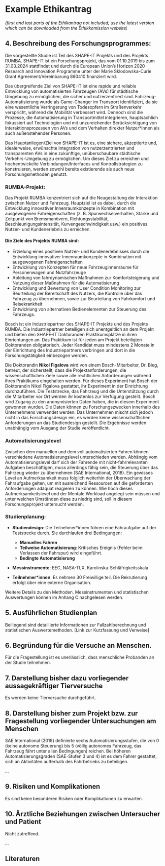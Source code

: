 # Example Ethikantrag

*(first and last parts of the Ethikantrag not included, use the latest version which can be downloaded from the Ethikkomission website)*

## 4. Beschreibung des Forschungsprogrammes:
Die vorgestellte Studie ist Teil des SHAPE-IT Projekts und des Projekts RUMBA. SHAPE-IT ist ein Forschungsprojekt, das vom 01.10.2019 bis zum 31.03.2024 stattfindet und durch die European Union’s Horizon 2020 Research and Innovation Programme unter der Marie Sklodowska-Curie Grant Agreement/Vereinbarung 860410 finanziert wird. 

Das übergreifende Ziel von SHAPE-IT ist eine rapide und reliable Entwicklung von automatisierten Fahrzeugen (AVs) für städtische Umgebung zu ermöglichen, die sicher und nutzerzentriert sind. Fahrzeug-Automatisierung wurde als Game-Changer im Transport identifiziert, da sie eine wesentliche Verringerung von Todesopfern im Straßenverkehr verspricht, während die Mobilität verbessert wird. Dennoch sind die Prozesse, die Automatisierung in Transportmittel integrieren, hauptsächlich fokussiert auf Technologien und mit unzureichender Berücksichtigung von Interaktionsprozessen von AVs und dem Verhalten direkter Nutzer*innen als auch außenstehender Personen.

Das Hauptanliegen/Ziel von SHAPE-IT ist es, eine sichere, akzeptierte und, idealerweise, erwünschte Integration von nutzerzentrierten und transparenten AVs in eine zukünftige, unüberschaubare städtische Verkehrs-Umgebung zu ermöglichen. Um dieses Ziel zu erreichen und hochentwickelte Verbindungen/Interfaces und Kontrollstrategien zu konstruieren, werden sowohl bereits existierende als auch neue Forschungsmethoden genutzt.

### RUMBA-Projekt:
Das Projekt RUMBA konzentriert sich auf die Neugestaltung der Interaktion zwischen Nutzer und Fahrzeug. Hauptziel ist es dabei, durch die Entwicklung innovativer Innenraumkonzepte in Kombination mit ausgewogenen Fahreigenschaften (z. B. Spurwechselverhalten, Stärke und Zeitpunkt von Bremsmanövern, Richtungsstabilität, Beschleunigungsintensität, Kurvengeschwindigkeit usw.) ein positives Nutzer- und Kundenerlebnis zu erreichen.

#### Die Ziele des Projekts RUMBA sind:
- Erzielung eines positiven Nutzer- und Kundenerlebnisses durch die Entwicklung innovativer Innenraumkonzepte in Kombination mit ausgewogenen Fahreigenschaften
- Entwicklung von Konzepten für neue Fahrzeuginnenräume für Personenwagen und Nutzfahrzeuge
- Ableitung von fahrdynamischen Maßnahmen zur Komfortsteigerung und Nutzung dieser Maßnahmen für die Automatisierung
- Entwicklung und Bewertung von User Condition Monitoring zur Beurteilung der Bereitschaft des Nutzers, die Kontrolle über das Fahrzeug zu übernehmen, sowie zur Beurteilung von Fahrkomfort und Reisekrankheit
- Entwicklung von alternativen Bedienelementen zur Steuerung des Fahrzeugs.

Bosch ist ein Industriepartner des SHAPE-IT Projekts und des Projekts RUMBA. Die Industriepartner beteiligen sich unentgeltlich an dem Projekt und bieten den SHAPE-IT Doktoranden Praktikumsplätze in ihren Einrichtungen an. Das Praktikum ist für jeden am Projekt beteiligten Doktoranden obligatorisch. Jeder Kandidat muss mindestens 2 Monate in der Einrichtung des Industriepartners verbringen und dort in die Forschungstätigkeit einbezogen werden. 

Die Doktorandin **Nikol Figalova** wird von einem Bosch-Mitarbeiter, Dr. Bieg, betreut, der sicherstellt, dass die Projektanforderungen, die wissenschaftlichen Ziele sowie alle rechtlichen Anforderungen während ihres Praktikums eingehalten werden. Für dieses Experiment hat Bosch der Doktorandin Nikol Figalova gestattet, ihr Experiment in der Einrichtung durchzuführen. Die Teststrecke, das Fahrzeug und die Unterstützung durch die Mitarbeiter vor Ort werden ihr kostenlos zur Verfügung gestellt. Bosch wird Zugang zu den anonymisierten Daten haben, die in diesem Experiment gewonnen wurden. Die Daten können zu Forschungszwecken innerhalb des Unternehmens verwendet werden. Das Unternehmen mischt sich jedoch nicht in das Forschungsdesign ein, es werden keine wissenschaftlichen Anforderungen an das Studiendesign gestellt. Die Ergebnisse werden unabhängig vom Ausgang der Studie veröffentlicht.

### Automatisierungslevel
Zwischen dem manuellen und dem voll automatisierten Fahren können verschiedene Automatisierungslevel unterschieden werden. Abhängig vom Automatisierungslevel darf sich der Fahrende mit nicht-fahrrelevanten Aufgaben beschäftigen, muss allerdings fähig sein, die Steuerung über das Fahrzeug wieder zu übernehmen (SAE International, 2018). Ein gewisses Level an Aufmerksamkeit muss folglich weiterhin der Überwachung der Fahraufgabe gelten, um mit ausreichend Ressourcen auf die geforderten Anforderungen adäquat reagieren zu können. Wie hoch dieses Aufmerksamkeitslevel und der Mentale Workload angelegt sein müssen und unter welchen Umständen diese zu niedrig sind, soll in diesem Forschungsprojekt untersucht werden.

### Studienplanung:
- **Studiendesign**: Die Teilnehmer*innen führen eine Fahraufgabe auf der Teststrecke durch. Sie durchlaufen drei Bedingungen:
  - **Manuelles Fahren**
  - **Teilweise Automatisierung**: Kritisches Ereignis (Fehler beim Verlassen der Fahrspur) wird eingeführt.
  - **Bedingte Automatisierung**

- **Messinstrumente**: EEG, NASA-TLX, Karolinska-Schläfrigkeitsskala
- **Teilnehmer*innen**: Es nehmen 30 Freiwillige teil. Die Rekrutierung erfolgt über eine externe Organisation.

Weitere Details zu den Methoden, Messinstrumenten und statistischen Auswertungen können im Anhang C nachgelesen werden.

## 5. Ausführlichen Studienplan

Beiliegend sind detaillierte Informationen zur Fallzahlberechnung und statistischen Auswertemethoden. [Link zur Kurzfassung und Verweise]

## 6. Begründung für die Versuche an Menschen.
Für die Fragestellung ist es unerlässlich, dass menschliche Probanden an der Studie teilnehmen.

## 7. Darstellung bisher dazu vorliegender aussagekräftiger Tierversuche
Es werden keine Tierversuche durchgeführt.

## 8. Darstellung bisher zum Projekt bzw. zur Fragestellung vorliegender Untersuchungen am Menschen

SAE International (2018) definierte sechs Automatisierungsstufen, die von 0 (keine autonome Steuerung) bis 5 (völlig autonomes Fahrzeug, das Fahrzeug fährt unter allen Bedingungen) reichen. Bei höheren Automatisierungsgraden (SAE-Stufen 3 und 4) ist es dem Fahrer gestattet, sich an Aktivitäten außerhalb des Fahrbetriebs zu beteiligen.

...

## 9. Risiken und Komplikationen
Es sind keine besonderen Risiken oder Komplikationen zu erwarten.

## 10. Ärztliche Beziehungen zwischen Untersucher und Patient
Nicht zutreffend.

...

## Literaturen
